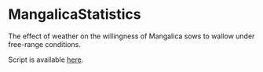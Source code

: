 # MangalicaStatistics

The effect of weather on the willingness of Mangalica sows to wallow under free-range conditions.

Script is available [here](https://github.com/tamas-ferenci/MangalicaStatistics/blob/main/MangalicaStatistics.R).
